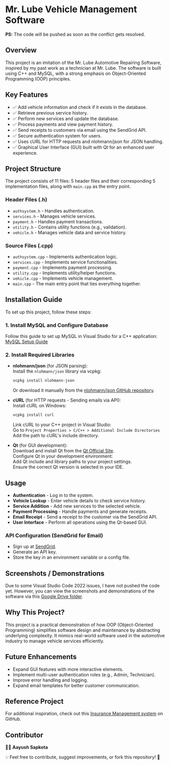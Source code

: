 # Mr. Lube Vehicle Management Software

**PS:** The code will be pushed as soon as the conflict gets resolved.

## Overview
This project is an imitation of the Mr. Lube Automotive Repairing Software, inspired by my past work as a technician at Mr. Lube. The software is built using C++ and MySQL, with a strong emphasis on Object-Oriented Programming (OOP) principles.

## Key Features
- ✅ Add vehicle information and check if it exists in the database.
- ✅ Retrieve previous service history.
- ✅ Perform new services and update the database.
- ✅ Process payments and view payment history.
- ✅ Send receipts to customers via email using the SendGrid API.
- ✅ Secure authentication system for users.
- ✅ Uses cURL for HTTP requests and nlohmann/json for JSON handling.
- ✅ Graphical User Interface (GUI) built with Qt for an enhanced user experience.

## Project Structure
The project consists of 11 files: 5 header files and their corresponding 5 implementation files, along with `main.cpp` as the entry point.

### Header Files (.h)
- `authsystem.h` - Handles authentication.
- `services.h` - Manages vehicle services.
- `payment.h` - Handles payment transactions.
- `utility.h` - Contains utility functions (e.g., validation).
- `vehicle.h` - Manages vehicle data and service history.

### Source Files (.cpp)
- `authsystem.cpp` - Implements authentication logic.
- `services.cpp` - Implements service functionalities.
- `payment.cpp` - Implements payment processing.
- `utility.cpp` - Implements utility/helper functions.
- `vehicle.cpp` - Implements vehicle management.
- `main.cpp` - The main entry point that ties everything together.

## Installation Guide
To set up this project, follow these steps:

### 1. Install MySQL and Configure Database
Follow this guide to set up MySQL in Visual Studio for a C++ application:  
[MySQL Setup Guide](#)

### 2. Install Required Libraries
- **nlohmann/json** (for JSON parsing):  
  Install the `nlohmann/json` library via vcpkg:  
  ```sh
  vcpkg install nlohmann-json
  ```
  Or download it manually from the [nlohmann/json GitHub repository](https://github.com/nlohmann/json).

- **cURL** (for HTTP requests - Sending emails via API):  
  Install cURL on Windows:  
  ```sh
  vcpkg install curl
  ```
  Link cURL to your C++ project in Visual Studio:  
  Go to `Project Properties > C/C++ > Additional Include Directories`  
  Add the path to cURL's include directory.

- **Qt** (for GUI development):  
  Download and install Qt from the [Qt Official Site](https://www.qt.io).  
  Configure Qt in your development environment:  
  Add Qt include and library paths to your project settings.  
  Ensure the correct Qt version is selected in your IDE.

## Usage
- **Authentication** - Log in to the system.
- **Vehicle Lookup** - Enter vehicle details to check service history.
- **Service Addition** - Add new services to the selected vehicle.
- **Payment Processing** - Handle payments and generate receipts.
- **Email Receipt** - Send a receipt to the customer via the SendGrid API.
- **User Interface** - Perform all operations using the Qt-based GUI.

### API Configuration (SendGrid for Email)
- Sign up at [SendGrid](https://sendgrid.com).
- Generate an API key.
- Store the key in an environment variable or a config file.

## Screenshots / Demonstrations
Due to some Visual Studio Code 2022 issues, I have not pushed the code yet. However, you can view the screenshots and demonstrations of the software via this [Google Drive folder](#).

## Why This Project?
This project is a practical demonstration of how OOP (Object-Oriented Programming) simplifies software design and maintenance by abstracting underlying complexity. It mimics real-world software used in the automotive industry to manage vehicle services efficiently.

## Future Enhancements
- Expand GUI features with more interactive elements.
- Implement multi-user authentication roles (e.g., Admin, Technician).
- Improve error handling and logging.
- Expand email templates for better customer communication.

## Reference Project
For additional inspiration, check out this [Insurance Management system](#) on GitHub.

## Contributor
👨‍💻 **Aayush Sapkota**  

💡 Feel free to contribute, suggest improvements, or fork this repository! 🚀
